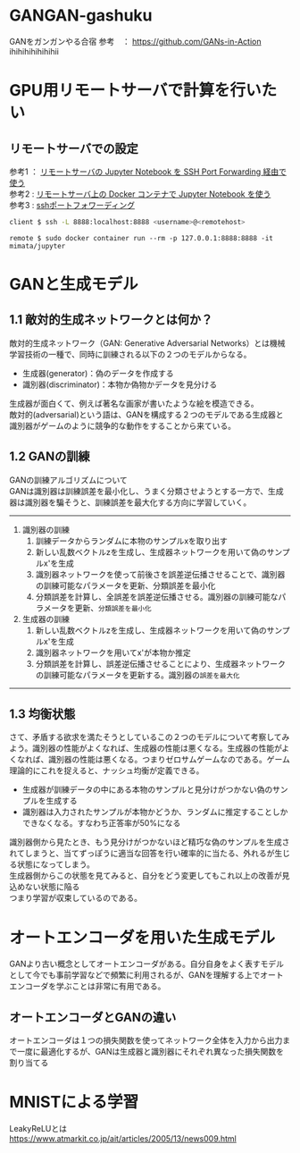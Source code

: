 # GANGAN-gashuku
GANをガンガンやる合宿
参考　： https://github.com/GANs-in-Action
ihihihihihihihii
# GPU用リモートサーバで計算を行いたい
## リモートサーバでの設定

参考1 ： [リモートサーバの Jupyter Notebook を SSH Port Forwarding 経由で使う](https://blog.amedama.jp/entry/jupyter-nb-ssh-port-forwarding)  
参考2 : [リモートサーバ上の Docker コンテナで Jupyter Notebook を使う](https://blog.amedama.jp/entry/2018/10/24/085703)  
参考3 : [sshポートフォワーディング](https://qiita.com/mechamogera/items/b1bb9130273deb9426f5)

```zsh
client $ ssh -L 8888:localhost:8888 <username>@<remotehost>
```

```
remote $ sudo docker container run --rm -p 127.0.0.1:8888:8888 -it mimata/jupyter
```

# GANと生成モデル
## 1.1 敵対的生成ネットワークとは何か？

敵対的生成ネットワーク（GAN: Generative Adversarial Networks）とは機械学習技術の一種で、同時に訓練される以下の２つのモデルからなる。

- 生成器(generator)：偽のデータを作成する
- 識別器(discriminator)：本物か偽物かデータを見分ける

生成器が面白くて、例えば著名な画家が書いたような絵を模造できる。  
敵対的(adversarial)という語は、GANを構成する２つのモデルである生成器と識別器がゲームのように競争的な動作をすることから来ている。

## 1.2 GANの訓練
GANの訓練アルゴリズムについて  
GANは識別器は訓練誤差を最小化し、うまく分類させようとする一方で、生成器は識別器を騙そうと、訓練誤差を最大化する方向に学習していく。
* * *

1. 識別器の訓練
    1. 訓練データからランダムに本物のサンプルxを取り出す
    1. 新しい乱数ベクトルzを生成し、生成器ネットワークを用いて偽のサンプルx'を生成
    1. 識別器ネットワークを使って前後さを誤差逆伝播させることで、識別器の訓練可能なパラメータを更新、分類誤差を最小化
    1. 分類誤差を計算し、全誤差を誤差逆伝播させる。識別器の訓練可能なパラメータを更新、`分類誤差を最小化`
1. 生成器の訓練
    1. 新しい乱数ベクトルzを生成し、生成器ネットワークを用いて偽のサンプルx'を生成
    1. 識別器ネットワークを用いてx'が本物か推定
    1. 分類誤差を計算し、誤差逆伝播させることにより、生成器ネットワークの訓練可能なパラメータを更新する。識別器の`誤差を最大化`

* * * 

## 1.3 均衡状態
さて、矛盾する欲求を満たそうとしているこの２つのモデルについて考察してみよう。識別器の性能がよくなれば、生成器の性能は悪くなる。生成器の性能がよくなれば、識別器の性能は悪くなる。つまりゼロサムゲームなのである。ゲーム理論的にこれを捉えると、ナッシュ均衡が定義できる。

- 生成器が訓練データの中にある本物のサンプルと見分けがつかない偽のサンプルを生成する
- 識別器は入力されたサンプルが本物かどうか、ランダムに推定することしかできなくなる。すなわち正答率が50%になる

識別器側から見たとき、もう見分けがつかないほど精巧な偽のサンプルを生成されてしまうと、当てずっぽうに適当な回答を行い確率的に当たる、外れるが生じる状態になってしまう。  
生成器側からこの状態を見てみると、自分をどう変更してもこれ以上の改善が見込めない状態に陥る  
つまり学習が収束しているのである。

# オートエンコーダを用いた生成モデル
GANより古い概念としてオートエンコーダがある。自分自身をよく表すモデルとして今でも事前学習などで頻繁に利用されるが、GANを理解する上でオートエンコーダを学ぶことは非常に有用である。
## オートエンコーダとGANの違い
オートエンコーダは１つの損失関数を使ってネットワーク全体を入力から出力まで一度に最適化するが、GANは生成器と識別器にそれぞれ異なった損失関数を割り当てる

# MNISTによる学習
LeakyReLUとは  
https://www.atmarkit.co.jp/ait/articles/2005/13/news009.html  
